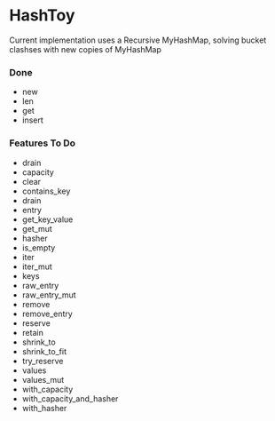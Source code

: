 # HashToy

Current implementation uses a Recursive MyHashMap, solving bucket clashses
with new copies of MyHashMap

### Done ###

* new
* len
* get
* insert

### Features To Do ###

* drain
* capacity
* clear
* contains_key
* drain
* entry
* get_key_value
* get_mut
* hasher
* is_empty
* iter
* iter_mut
* keys
* raw_entry
* raw_entry_mut
* remove
* remove_entry
* reserve
* retain
* shrink_to
* shrink_to_fit
* try_reserve
* values
* values_mut
* with_capacity
* with_capacity_and_hasher
* with_hasher

